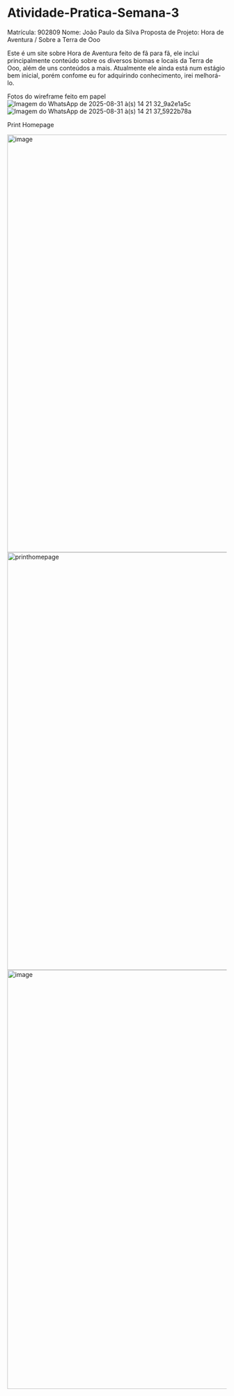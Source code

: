 ﻿# Atividade-Pratica-Semana-3

Matrícula: 902809
Nome: João Paulo da Silva
Proposta de Projeto: Hora de Aventura / Sobre a Terra de Ooo

Este é um site sobre Hora de Aventura feito de fã para fã, ele inclui principalmente conteúdo sobre os diversos biomas e locais da Terra de Ooo, além de uns conteúdos a mais. 
Atualmente ele ainda está num estágio bem inicial, porém confome eu for adquirindo conhecimento, irei melhorá-lo.

Fotos do wireframe feito em papel
![Imagem do WhatsApp de 2025-08-31 à(s) 14 21 32_9a2e1a5c](https://github.com/user-attachments/assets/6becab17-f2f0-4e0f-92f9-fc0a6badfbf4)
![Imagem do WhatsApp de 2025-08-31 à(s) 14 21 37_5922b78a](https://github.com/user-attachments/assets/07e8416c-0fdc-4019-8e77-44ca2cad3fa9)

Print Homepage

<img width="1853" height="957" alt="image" src="https://github.com/user-attachments/assets/71b42f3b-9f4d-4043-b7f8-cd90b54e940f" />


<img width="1851" height="957" alt="printhomepage" src="https://github.com/user-attachments/assets/e1ecc1e0-92b8-4d96-955b-713fdfd8f789" />

<img width="1851" height="960" alt="image" src="https://github.com/user-attachments/assets/540aa50e-258b-4647-9885-70f45797c970" />

